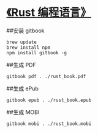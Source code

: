 [《Rust 编程语言》](SUMMARY.md)
===

##安装 gitbook

	brew update
	brew install npm
	npm install gitbook -g

##生成 PDF

    gitbook pdf . ./rust_book.pdf

##生成 ePub

    gitbook epub . ./rust_book.epub

##生成 MOBI

    gitbook mobi . ./rust_book.mobi